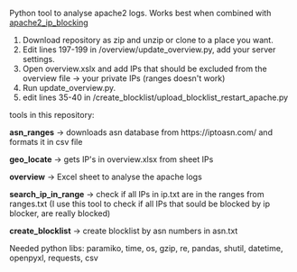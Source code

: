 Python tool to analyse apache2 logs. Works best when combined with <a href="https://github.com/PadiBo/apache2_ip_blocking">apache2_ip_blocking</a>

1. Download repository as zip and unzip or clone to a place you want.
2. Edit lines 197-199 in /overview/update_overview.py, add your server settings.
3. Open overview.xslx and add IPs that should be excluded from the overview file -> your private IPs (ranges doesn't work)
4. Run update_overview.py.
5. edit lines 35-40 in /create_blocklist/upload_blocklist_restart_apache.py

tools in this repository:<br>
<p><b>asn_ranges</b> -> downloads asn database from https://iptoasn.com/ and formats it in csv file</p>
<p><b>geo_locate</b> -> gets IP's in overview.xlsx from sheet IPs</p>
<p><b>overview</b> -> Excel sheet to analyse the apache logs</p>
<p><b>search_ip_in_range</b> -> check if all IPs in ip.txt are in the ranges from ranges.txt (I use this tool to check if all IPs that sould be blocked by ip blocker, are really blocked)</p>
<p><b>create_blocklist</b> -> create blocklist by asn numbers in asn.txt</p>

Needed python libs:
paramiko, time, os, gzip, re, pandas, shutil, datetime, openpyxl, requests, csv
